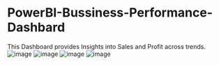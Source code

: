 # PowerBI-Bussiness-Performance-Dashbard
This Dashboard provides Insights into Sales and Profit across trends.
![image](https://github.com/user-attachments/assets/79f8e301-789f-4717-95fe-dbbb1136a6f8)
![image](https://github.com/user-attachments/assets/428e4806-805d-4c10-8c8e-4bee5096461d)
![image](https://github.com/user-attachments/assets/9d1ad431-a600-448d-8e0b-30a2f4ea2697)
![image](https://github.com/user-attachments/assets/7063b9a4-299e-4e1d-b3d8-c0508a93ed63)


